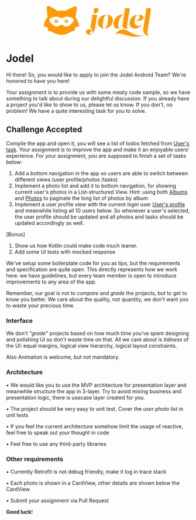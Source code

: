 <p align="center">
<img src="jodellogo.png" width="300">
</p>

Jodel
==================================

Hi there! So, you would like to apply to join the Jodel Android Team? We're honored to have you here!

Your assignment is to provide us with some meaty code sample, so we have something to talk about during our delightful discussion. If you already have a project you'd like to show to us, please let us know. If you don't, no problem! We have a quite interesting task for you to solve.

## Challenge Accepted

Compile the app and open it, you will see a list of todos fetched from [User's task](https://jsonplaceholder.typicode.com/todos?userId=1). Your assignment is to improve the app and make it an enjoyable users' experience. For your assignment, you are supposed to finish a set of tasks below:

1. Add a bottom navigation in the app so users are able to switch between different views (user profile/photos /tasks)
2. Implement a photo list and add it to bottom navigation, for showing current user's photos in a List-structured View.
Hint: using both [Albums](https://jsonplaceholder.typicode.com/albums?userId=1) and [Photos](https://jsonplaceholder.typicode.com/photos?albumId=1) to paginate the long list of photos by album
3. Implement a user profile view with the current _login_ user [User's profile](https://jsonplaceholder.typicode.com/users) and meanwhile listing all 10 users below. So whenever a user's selected, the user profile should be updated and all photos and tasks should be updated accordingly as well.

[Bonus]
1. Show us how Kotlin could make code much leaner.
2. Add some UI tests with mocked response

We've setup some boilerplate code for you as tips, but the requirements and specification are quite open. This directly represents how we work here: we have guidelines, but every team member is open to introduce improvements to any area of the app.

Remember, our goal is not to *compare* and *grade* the projects, but to get to know you better. We care about the quality, not quantity, we don't want you to waste your precious time.

### Interface

We don't *"grade"* projects based on how much time you've spent designing and polishing UI so don't waste time on that. All we care about is *tidiness* of the UI: equal margins, logical view hierarchy, logical layout constraints.

Also Animation is welcome, but not mandatory.

### Architecture

• We would like you to use the MVP architecture for presentation layer and meanwhile structure the app in 3-layer. Try to avoid mixing business and presentation logic, there is usecase layer created for you.

• The project should be very easy to unit test. Cover the _user photo list_ in unit tests

• If you feel the current architecture somehow limit the usage of reactive, feel free to speak out your thought in code

• Feel free to use any third-party libraries

### Other requirements

• Currently Retrofit is not debug friendly, make it log in trace stack

• Each photo is shown in a CardView, other details are shown below the CardView.

• Submit your assignment via Pull Request

**Good luck**!




